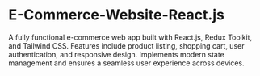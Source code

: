 # E-Commerce-Website-React.js
A fully functional e-commerce web app built with React.js, Redux Toolkit, and Tailwind CSS. Features include product listing, shopping cart, user authentication, and responsive design. Implements modern state management and ensures a seamless user experience across devices.

